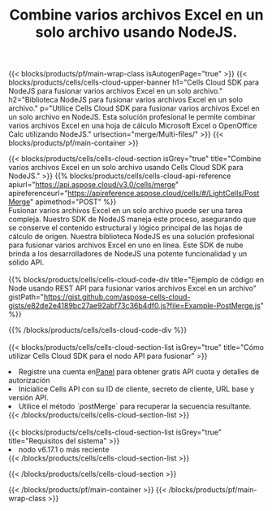 ﻿---
title:  Combine varios archivos Excel en un solo archivo usando NodeJS.
description:  API y SDK en la nube para fusionar varios archivos Excel mediante NodeJS.
---
{{< blocks/products/pf/main-wrap-class isAutogenPage="true" >}}
{{< blocks/products/cells/cells-cloud-upper-banner h1="Cells Cloud SDK para NodeJS para fusionar varios archivos Excel en un solo archivo." h2="Biblioteca NodeJS para fusionar varios archivos Excel en un solo archivo." p="Utilice Cells Cloud SDK para fusionar varios archivos Excel en un solo archivo en NodeJS. Esta solución profesional le permite combinar varios archivos Excel en una hoja de cálculo Microsoft Excel o OpenOffice Calc utilizando NodeJS." urlsection="merge/Multi-files/" >}}
{{< blocks/products/pf/main-container >}}

{{< blocks/products/cells/cells-cloud-section isGrey="true" title="Combine varios archivos Excel en un solo archivo usando Cells Cloud SDK para NodeJS." >}}
{{% blocks/products/cells/cells-cloud-api-reference apiurl="https://api.aspose.cloud/v3.0/cells/merge" apireferenceurl="https://apireference.aspose.cloud/cells/#/LightCells/PostMerge" apimethod="POST" %}}
<br/>
Fusionar varios archivos Excel en un solo archivo puede ser una tarea compleja. Nuestro SDK de NodeJS maneja este proceso, asegurando que se conserve el contenido estructural y lógico principal de las hojas de cálculo de origen. Nuestra biblioteca NodeJS es una solución profesional para fusionar varios archivos Excel en uno en línea. Este SDK de nube brinda a los desarrolladores de NodeJS una potente funcionalidad y un sólido API.
<br/>
<br/>
{{% blocks/products/cells/cells-cloud-code-div title="Ejemplo de código en Node usando REST API para fusionar varios archivos Excel en un archivo" gistPath="https://gist.github.com/aspose-cells-cloud-gists/e82de2e4189bc27ae92abf73c36b4df0.js?file=Example-PostMerge.js" %}}
  
{{% /blocks/products/cells/cells-cloud-code-div %}}
<br/>
<br/>
{{< blocks/products/cells/cells-cloud-section-list isGrey="true" title="Cómo utilizar Cells Cloud SDK para el nodo API para fusionar" >}}
<li> Registre una cuenta en<a href="https://dashboard.aspose.cloud/">Panel</a> para obtener gratis API cuota y detalles de autorización</li>
<li>Inicialice Cells API con su ID de cliente, secreto de cliente, URL base y versión API.</li>
<li>Utilice el método `postMerge` para recuperar la secuencia resultante.</li>
{{< /blocks/products/cells/cells-cloud-section-list >}}
<br/>
<br/>
{{< blocks/products/cells/cells-cloud-section-list isGrey="true" title="Requisitos del sistema" >}}
<li>nodo v6.17.1 o más reciente</li>
{{< /blocks/products/cells/cells-cloud-section-list >}}

{{< /blocks/products/cells/cells-cloud-section >}}

{{< /blocks/products/pf/main-container >}}
{{< /blocks/products/pf/main-wrap-class >}}
